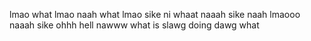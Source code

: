 lmao
what
lmao
naah
what
lmao
sike ni
whaat
naaah
sike 
naah 
lmaooo 
naaah
sike
ohhh 
hell
nawww
what 
is 
slawg
doing
dawg what
